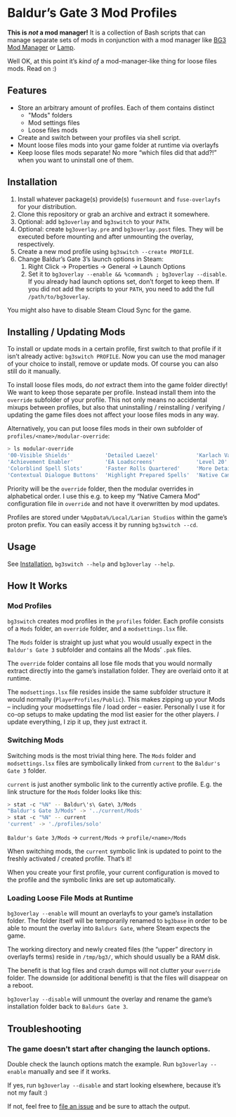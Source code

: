 # Baldur’s Gate 3 Mod Profiles

**This is _not_ a mod manager!** It is a collection of Bash scripts that can
manage separate sets of mods in conjunction with a mod manager like
[BG3 Mod Manager](https://github.com/LaughingLeader/BG3ModManager) or
[Lamp](https://github.com/CHollingworth/Lamp).

Well OK, at this point it’s _kind of_ a mod-manager-like thing for loose files 
mods. Read on :)

## Features

* Store an arbitrary amount of profiles. Each of them contains distinct
    * "Mods" folders
    * Mod settings files
    * Loose files mods
* Create and switch between your profiles via shell script.
* Mount loose files mods into your game folder at runtime via overlayfs
* Keep loose files mods separate! No more “which files did that add⁈” when you 
  want to uninstall one of them.

## Installation

1. Install whatever package(s) provide(s) `fusermount` and `fuse-overlayfs` for
    your distribution.
2. Clone this repository or grab an archive and extract it somewhere.
3. Optional: add `bg3overlay` and `bg3switch` to your `PATH`.
4. Optional: create `bg3overlay.pre` and `bg3overlay.post` files. They will be
    executed before mounting and after unmounting the overlay, respectively.
5. Create a new mod profile using `bg3switch --create PROFILE`.
6. Change Baldur’s Gate 3’s launch options in Steam:
    1. Right Click → Properties → General → Launch Options
    2. Set it to `bg3overlay --enable && %command% ; bg3overlay --disable`. If
        you already had launch options set, don’t forget to keep them. If you
        did not add the scripts to your `PATH`, you need to add the full
        `/path/to/bg3overlay`.

You might also have to disable Steam Cloud Sync for the game.

## Installing / Updating Mods

To install or update mods in a certain profile, first switch to that profile if
it isn’t already active: `bg3switch PROFILE`. Now you can use the mod manager of
your choice to install, remove or update mods. Of course you can also still do
it manually.

To install loose files mods, do _not_ extract them into the game folder
directly! We want to keep those separate per profile. Instead install them into
the `override` subfolder of your profile. This not only means no accidental
mixups between profiles, but also that uninstalling / reinstalling / verifying
/ updating the game files does not affect your loose files mods in any way.

Alternatively, you can put loose files mods in their own subfolder of 
`profiles/<name>/modular-override`:

```bash
> ls modular-override
'00-Visible Shields'           'Detailed Laezel'            'Karlach Vanilla Scars'  'Native Mod Loader'  'Shart Scars'
'Achievement Enabler'          'EA Loadscreens'             'Level 20'               'No Abs'
'Colorblind Spell Slots'       'Faster Rolls Quartered'     'More Detailed Halsin'    OIO
'Contextual Dialogue Buttons'  'Highlight Prepared Spells'  'Native Camera Tweaks'   'Script Extender'
```

Priority will be the `override` folder, then the modular overrides in 
alphabetical order. I use this e.g. to keep my “Native Camera Mod” configuration 
file in `override` and not have it overwritten by mod updates.

Profiles are stored under `%AppData%/Local/Larian Studios` within the game’s
proton prefix. You can easily access it by running `bg3switch --cd`.

## Usage

See [Installation](#installation), `bg3switch --help` and `bg3overlay --help`.

## How It Works

### Mod Profiles

`bg3switch` creates mod profiles in the `profiles` folder. Each profile consists 
of a `Mods` folder, an `override` folder, and a `modsettings.lsx` file.

The `Mods` folder is straight up just what you would usually expect in the 
`Baldur's Gate 3` subfolder and contains all the Mods’ `.pak` files.

The `override` folder contains all lose file mods that you would normally 
extract directly into the game’s installation folder. They are overlaid onto it 
at runtime.

The `modsettings.lsx` file resides inside the same subfolder structure it would 
normally (`PlayerProfiles/Public`). This makes zipping up your Mods – including 
your modsettings file / load order – easier. Personally I use it for co-op 
setups to make updating the mod list easier for the other players. _I_ update 
everything, I zip it up, they just extract it.

### Switching Mods

Switching mods is the most trivial thing here. The `Mods` folder and 
`modsettings.lsx` files are symbolically linked from `current` to the `Baldur's 
Gate 3` folder.

`current` is just another symbolic link to the currently active profile. E.g. 
the link structure for the `Mods` folder looks like this:

```bash
> stat -c "%N" -- Baldur\'s\ Gate\ 3/Mods
"Baldur's Gate 3/Mods" -> '../current/Mods'
> stat -c "%N" -- current 
'current' -> './profiles/solo'
```

`Baldur's Gate 3/Mods` → `current/Mods` → `profile/<name>/Mods`

When switching mods, the `current` symbolic link is updated to point to the 
freshly activated / created profile. That’s it!

When you create your first profile, your current configuration is moved to the 
profile and the symbolic links are set up automatically.

### Loading Loose File Mods at Runtime

`bg3overlay --enable` will mount an overlayfs to your game’s installation 
folder. The folder itself will be temporarily renamed to `bg3base` in order to 
be able to mount the overlay into `Baldurs Gate`, where Steam expects the game.

The working directory and newly created files (the “upper” directory in 
overlayfs terms) reside in `/tmp/bg3/`, which should usually be a RAM disk.

The benefit is that log files and crash dumps will not clutter your `override` 
folder. The downside (or additional benefit) is that the files will disappear on 
a reboot.

`bg3overlay --disable` will unmount the overlay and rename the game’s 
installation folder back to `Baldurs Gate 3`.

## Troubleshooting

### The game doesn’t start after changing the launch options.

Double check the launch options match the example. Run `bg3overlay --enable`
manually and see if it works.

If yes, run `bg3overlay --disable` and start looking elsewhere, because it’s not
my fault :)

If not, feel free to
[file an issue](https://github.com/alterNERDtive/bg3-mod-profiles/issues) and be
sure to attach the output.
